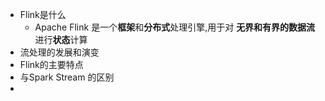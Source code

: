 - Flink是什么
	- Apache Flink 是一个**框架**和**分布式**处理引擎,用于对 **无界和有界的数据流**进行**状态**计算
- 流处理的发展和演变
- Flink的主要特点
- 与Spark Stream 的区别
-